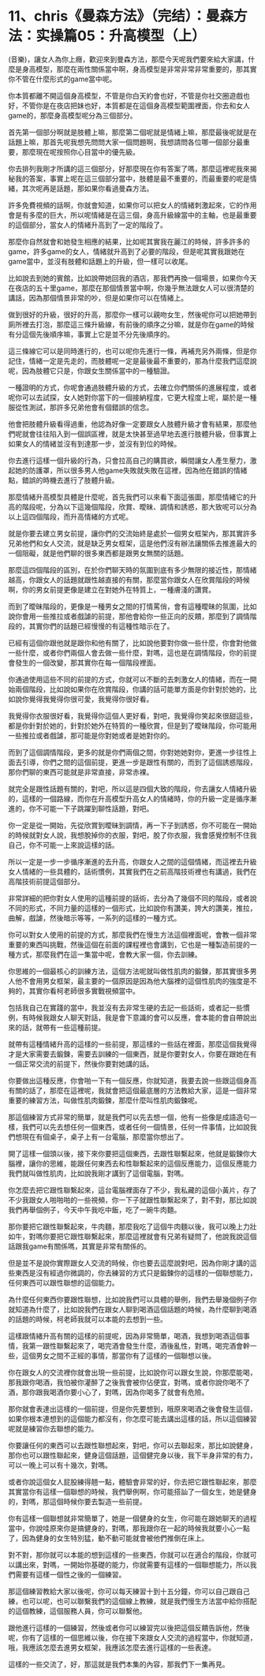# 11、chris《曼森方法》（完结）：曼森方法：实操篇05：升高模型（上）

(音樂)，讓女人為你上癮，歡迎來到曼森方法，那麼今天呢我們要來給大家講，什麼是身高模型，那麼在兩性關係當中啊，身高模型是非常非常非常重要的，那其實你不管在什麼形式的game當中呢。

你本質都離不開這個身高模型，不管是你白天約會也好，不管是你社交圈遊戲也好，不管你是在夜店把妹也好，本質都是在這個身高模型範圍裡面，你去和女人game的，那麼身高模型呢分為三個部分。

首先第一個部分啊就是肢體上嘛，那麼第二個呢就是情緒上嘛，那麼最後呢就是在話題上嘛，那首先呢我想先問問大家一個問題啊，我想請問各位哪一個部分最重要，那麼現在呢按照你心目當中的優先級。

你去排列我剛才所講的這三個部分，好那麼現在你有答案了嗎，那麼這裡呢我來揭秘我的答案，事實上呢在這三個部分當中，肢體是最不重要的，而最重要的呢是情緒，其次呢再是話題，那如果你看過曼森方法。

許多免費視頻的話啊，你就會知道，如果你可以把女人的情緒刺激起來，它的作用會是有多麼的巨大，所以呢情緒是在這三個，身高升級線當中的主軸，也是最重要的這個部分，當女人的情緒升高到了一定的階段了。

那麼你自然就會和她發生相應的結果，比如呢其實我在麗江的時候，許多許多的game，許多game的女人，情緒就升高到了必要的階段，但是呢其實我跟她在game當中，並沒有肢體和話題上的升級，但一樣可以收尾。

比如說去到她的賓館，比如說帶她回我的酒店，那我們再換一個場景，如果你今天在夜店的五十里game，那麼在那個情景當中啊，你幾乎無法跟女人可以很清楚的講話，因為那個情景非常的吵，但是如果你可以在情緒上。

做到很好的升級，很好的升高，那麼你一樣可以親吻女生，然後呢你可以把她帶到廁所裡去打泡，那麼這三條升級線，有前後的順序之分嘛，就是你在game的時候有分這個先後順序嘛，事實上它是並不分先後順序的。

這三條線它可以是同時進行的，也可以呢你先進行一條，再補充另外兩條，但是你記住，情緒一定是先走的，而肢體呢一定是最後最不重要的，那為什麼我們這麼說呢，因為肢體它只是，你跟女生關係當中的一種驗證。

一種證明的方式，你呢會通過肢體升級的方式，去確立你們關係的進展程度，或者呢你可以去試探，女人她對你當下的一個接納程度，它更大程度上呢，屬於是一種服從性測試，那許多兄弟他會有個錯誤的信念。

他會把肢體升級看得過重，他認為好像一定要跟女人肢體升級才會有結果，那麼他們呢就會往往陷入到一個誤區裡，就是太快甚至過早地去進行肢體升級，但事實上如果女人的情緒並沒有到達那一步，並沒有到位的時候。

你去進行這樣一個升級的行為，只會拉高自己的購買欲，瞬間讓女人產生壓力，激起她的防護罩，所以很多男人他game失敗就失敗在這裡，因為他在錯誤的情緒點，錯誤的時機去進行了肢體升級。

那麼情緒升高模型具體是什麼呢，首先我們可以來看下面這張圖，那麼情緒它的升高的階段呢，分為以下這幾個階段，欣賞、曖昧、調情和誘惑，那大致呢可以分為以上這四個階段，而升高情緒的方式呢。

就是你要去建立男女前提，讓你們的交流始終是處於一個男女框架內，那其實許多兄弟他們和女人交流，就是缺乏男女框架，這是他們沒有辦法讓關係去推進最大的一個阻礙，就是他們聊的很多東西都是跟男女無關的話題。

那麼這四個階段的區別，在於你們聊天時的氛圍到底有多少無限的接近性，那情緒越高，你跟女人的話題就跟性越直接的有關，那麼當你跟女人在欣賞階段的時候啊，你的男女前提更像是建立在對她外在特質上，一種膚淺的讚賞。

而到了曖昧階段的，更像是一種男女之間的打情罵俏，會有這種曖昧的氛圍，比如說你會用一些推拉或者戲謔的前提，那他會給你一些正向的反饋，那麼到了調情階段的，其實你們的話題已經慢慢的有這種性暗示在了。

已經有這個你跟他就是跟你和他有關了，比如說他要對你做一些什麼，你會對他做一些什麼，或者你們兩個人會去做一些什麼，對嗎，這也是在調情階段，你的前提會發生的一個改變，那其實你在每一個階段裡面。

你通過使用這些不同的前提的方式，你就可以不斷的去刺激女人的情緒，而在一開始兩個階段，比如說如果你在欣賞階段，你講的話可能單方面是你針對於她的，比如說你覺得我覺得你很可愛，我覺得你很好看。

我覺得你衣服很好看，我覺得你這個人更好看，對吧，我覺得你笑起來很甜這些，都是你針對於她的，針對於她外在特質的一種欣賞，但是到了曖昧階段，你可能用一些推拉或者戲謔，那可能是你對她或者是她對你的。

而到了這個調情階段，更多的就是你們兩個之間，你對她她對你，更進一步往性上面去引導，你們之間的這個前提，更進一步是跟性有關的，而到了這個誘惑階段，那你們聊的東西可能就是非常直接，非常赤裸。

就完全是跟性話題有關的，對吧，所以這是四個大致的階段，你去讓女人情緒升級的，這樣的一個路線，而你在升高模型升高女人的情緒時，你的升級一定是循序漸進的，你不可能一下子跳躍到聊性話題，對吧。

你一定是從一開始，先從欣賞到曖昧到調情，再一下子到誘惑，你不可能在一開始的時候就對女人說，我想脫掉你的衣服，對吧，脫了你衣服，我會感覺控制不住我自己，你不可能一上來說這樣的話。

所以一定是一步一步循序漸進的去升高，你跟女人之間的這個情緒，而這裡去升級女人情緒的一些具體的，話術慣例，其實我們在之前高階技術裡也有講過，我們在高階技術前提這個部分。

非常詳細的把你對女人使用的這種前提的話術，去分為了幾個不同的階段，或者說不同的形式，不同力量的這樣的一個形式，比如說你有讚美，誇大的讚美，推拉，曲解，戲謔，然後暗示等等，一系列的這樣的一種方式。

你可以對女人使用的前提的方式，那麼我們在慢生方法這個裡面呢，會教一個非常重要的東西叫挑戰，然後這個在前面的課程裡也會講到，它也是一種製造前提的一種方式，那麼我們在這一集當中呢，會教大家一個，你去訓練。

你思維的一個最核心的訓練方法，這個方法呢就叫做性肌肉的鍛鍊，那其實很多男人他不會用男女框架，最主要的一個原因是因為他大腦裡的這個性肌肉的強度是不夠的，其實你看柯老師很多實戰視頻當中。

包括我自己在實踐的當中，我並沒有去非常生硬的去記一些話術，或者記一些慣例，有時候我跟女人聊天對話，我是會下意識的會可以反應，會本能的會自帶說出來的話，就帶有一些這種前提。

就帶有這種情緒升高的這樣的一些前提，那這樣的一些話在裡面，那麼這個我覺得才是大家需要去鍛鍊，需要去訓練的一個東西，就是你要對女人，你要在跟她在有一個正常交流的前提下，然後你要對她講的話。

你要做出這種反應，你會啪一下有一個反應，你就知道，我要去說一些跟這個身高有關的話了，那麼在這裡呢，我就會把這個最底層的方法教給大家，這是一個非常重要的練習方法，叫做性肌肉鍛鍊，那麼什麼叫性肌肉鍛鍊呢。

那這個練習方式非常的簡單，就是我們可以先去想一個，他有一些像是成語造句一樣，我們可以先去想任何一個東西，或者任何一個情景，任何一件事情，比如說我們想現在有個桌子，桌子上有一台電腦，那麼當你想出了。

開了這樣一個頭以後，接下來你要把這個東西，去跟性聯繫起來，他就是鍛鍊你大腦裡，讓你的思維，能跟任何東西去和性聯繫起來的這個反應能力，這個反應能力我們就叫做性肌肉，比如說我剛才講到了這個電腦，對嗎。

你怎麼去把它跟性聯繫起來，這台電腦裡面存了不少，我私藏的這個小黃片，存了不少我跟女人啪啪啪的一些視頻，你一下子就跟性聯繫起來了，對不對，那比如說我們再舉個例子，今天中午我吃中飯，吃了一碗牛肉麵。

那你要把它跟性聯繫起來，牛肉麵，那麼我吃了這個牛肉麵以後，我可以晚上力壯如牛，對嗎你要把它跟性聯繫起來，那麼這裡就會有兄弟有疑問了，他說我說這個話跟我game有關係嗎，其實是非常有關係的。

但是並不是說你實際跟女人交流的時候，你也要去這麼說對吧，因為你剛才講的這些東西是沒有經過你微調的，你去練習的方式只是鍛鍊你的這樣的一個聯想能力，任何東西可以跟性聯想的這個能力。

為什麼任何東西你要跟性聯想，比如說我們可以具體的舉例，我們去舉幾個例子你就知道為什麼了，比如說我們在跟女人聊到喝酒這個話題的時候，為什麼聊到喝酒的話題的時候，柯老師我就可以本能的去想到一些。

這樣跟情緒升高有關的這樣的前提呢，因為非常簡單，喝酒，我想到喝酒這個事情，我第一跟性聯繫起來了，喝完酒會發生什麼，酒後亂性，對嗎，喝完酒會幹一些，這個男女之間不正經的事情，那當你有了這樣的一個聯想以後。

你在跟女人的交流裡你就會出現一些前提，比如說你可以跟女生說，你那麼能喝，那我跟你喝酒，我怕被你灌醉了之後我會被你佔便宜，對嗎，或者你說你喝不了酒，那你跟我喝酒你要小心了，對嗎，因為你喝多了就會有危險。

那你就會表達出這樣的一個前提，但是你先要想到，哦原來喝酒之後會發生這個，如果你根本連想到的這個能力都沒有，你怎麼可能去講出這樣的話，所以這個練習呢就是練習你去聯想的能力。

你要讓任何的東西可以去跟性聯想起來，對吧，你可以去聯起來，那比如說健身，那你也可以跟性聯起來，健身這個話題，這個健完身以後，我下半身非常的有力，可以一晚上可以有十幾次，對嗎。

或者你說這個女人屁股練得翹一點，體驗會非常的好，你去把它跟性聯起來，那麼其實當你有這樣一個聯想的時候，我們舉例啊，你可能搭訕了一個女生，她是健身的，對嗎，那這個時候你要去製造一些前提。

你有這樣一個聯想就非常簡單了，她是一個健身的女生，你可能在跟她聊天的過程當中，你說哇原來你是搞健身的，對嗎，那我跟你在一起的時候我就要小心一點了，因為健身的女生特別猛，動不動可能就會被他們推倒在床上。

對不對，那你就可以本能的想到這樣的一些東西，你就可以在適合的階段，你就可以講出來，對嗎，一開始你基礎的能力，你就需要有這樣的一個聯想能力，所以我們需要有這樣一個性之後的一個練習。

那這個練習教給大家以後呢，你可以每天練習十到十五分鐘，你可以自己跟自己練，也可以呢，也可以聯繫我們的這個線上教練，就是我們慢生方法當中給你搭配的這個教練，這個服務人員，你可以聯繫他。

跟他進行這樣的一個練習，然後或者你可以練習完以後把這個反饋告訴他，然後呢，你有了這樣的一個思維以後，你在接下來跟女人交流的過程當中，你就知道，哦，我應該怎麼去進男女框架，我應該怎麼去進行這樣的一些表達。

這樣的一些交流了，好，那這就是我們本集的內容，那我們下一集再見。
